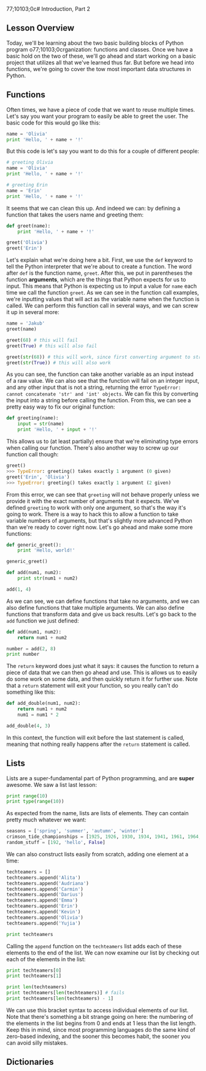 77;10103;0c# Introduction, Part 2
## Lesson Overview
Today, we'll be learning about the two basic building blocks of Python program o77;10103;0crganization: functions and classes. Once we have a basic hold on the two of these, we'll go ahead and start working on a basic project that utilizes all that we've learned thus far. But before we head into functions, we're going to cover the tow most important data structures in Python.

## Functions
Often times, we have a piece of code that we want to reuse multiple times. Let's say you want your program to easily be able to greet the user. The basic code for this would go like this:
```python
name = 'Olivia'
print 'Hello, ' + name + '!'
```
But this code is let's say you want to do this for a couple of different people:
```python
# greeting Olivia
name = 'Olivia'
print 'Hello, ' + name + '!'

# greeting Erin
name = 'Erin'
print 'Hello, ' + name + '!'
```
It seems that we can clean this up. And indeed we can: by defining a function that takes the users name and greeting them:
```python
def greet(name):
    print 'Hello, ' + name + '!'

greet('Olivia')
greet('Erin')
```
Let's explain what we're doing here a bit. First, we use the `def` keyword to tell the Python interpreter that we're about to create a function. The word after `def` is the function name, `greet`. After this, we put in parentheses the function **arguments**, which are the things that Python expects for us to input. This means that Python is expecting us to input a value for `name` each time we call the function `greet`. As we can see in the function call examples, we're inputting values that will act as the variable name when the function is called. We can perform this function call in several ways, and we can screw it up in several more:
```python
name = 'Jakub'
greet(name)

greet(68) # this will fail
greet(True) # this will also fail

greet(str(68)) # this will work, since first converting argument to string
greet(str(True)) # this will also work
```
As you can see, the function can take another variable as an input instead of a raw value. We can also see that the function will fail on an integer input, and any other input that is not a string, returning the error `TypeError: cannot concatenate 'str' and 'int' objects`. We can fix this by converting the input into a string before calling the function. From this, we can see a pretty easy way to fix our original function:
```python
def greeting(name):
    input = str(name)
    print 'Hello, ' + input + '!'
```
This allows us to (at least partially) ensure that we're eliminating type errors when calling our function. There's also another way to screw up our function call though:
```python
greet()
>>> TypeError: greeting() takes exactly 1 argument (0 given)
greet('Erin', 'Olivia')
>>> TypeError: greeting() takes exactly 1 argument (2 given)
```
From this error, we can see that `greeting` will not behave properly unless we provide it with the exact number of arguments that it expects. We've defined `greeting` to work with only one argument, so that's the way it's going to work. There is a way to hack this to allow a function to take variable numbers of arguments, but that's slightly more advanced Python than we're ready to cover right now. Let's go ahead and make some more functions:
```python
def generic_greet():
    print 'Hello, world!'

generic_greet()

def add(num1, num2):
    print str(num1 + num2)

add(1, 4)
```
As we can see, we can define functions that take no arguments, and we can also define functions that take multiple arguments. We can also define functions that transform data and give us back results. Let's go back to the `add` function we just defined:
```python
def add(num1, num2):
    return num1 + num2

number = add(2, 8)
print number
```
The `return` keyword does just what it says: it causes the function to return a piece of data that we can then go ahead and use. This is allows us to easily do some work on some data, and then quickly return it for further use. Note that a `return` statement will exit your function, so you really can't do something like this:
```python
def add_double(num1, num2):
    return num1 + num2
    num1 = num1 * 2

add_double(4, 3)
```
In this context, the function will exit before the last statement is called, meaning that nothing really happens after the `return` statement is called.

## Lists
Lists are a super-fundamental part of Python programming, and are **super** awesome. We saw a list last lesson:
```python
print range(10)
print type(range(10))
```
As expected from the name, lists are lists of elements. They can contain pretty much whatever we want:
```python
seasons = ['spring', 'summer', 'autumn', 'winter']
crimson_tide_championships = [1925, 1926, 1930, 1934, 1941, 1961, 1964, 1965, 1973, 1978, 1979, 1992, 2009, 2011, 2012]
random_stuff = [192, 'hello', False]
```
We can also construct lists easily from scratch, adding one element at a time:
```python
techteamers = []
techteamers.append('Alita')
techteamers.append('Audriana')
techteamers.append('Carmin')
techteamers.append('Darius')
techteamers.append('Emma')
techteamers.append('Erin')
techteamers.append('Kevin')
techteamers.append('Olivia')
techteamers.append('Yujia')

print techteamers
```
Calling the `append` function on the `techteamers` list adds each of these elements to the end of the list. We can now examine our list by checking out each of the elements in the list:
```python
print techteamers[0]
print techteamers[1]

print len(techteamers)
print techteamers[len(techteamers)] # fails
print techteamers[len(techteamers) - 1]
```
We can use this bracket syntax to access individual elements of our list. Note that there's something a bit strange going on here: the numbering of the elements in the list begins from 0 and ends at 1 less than the list length. Keep this in mind, since most programming languages do the same kind of zero-based indexing, and the sooner this becomes habit, the sooner you can avoid silly mistakes.

## Dictionaries
